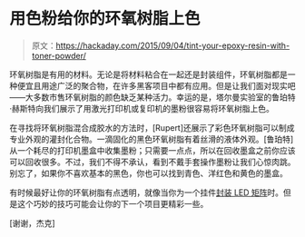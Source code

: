 # 用色粉给你的环氧树脂上色

> 原文：<https://hackaday.com/2015/09/04/tint-your-epoxy-resin-with-toner-powder/>

环氧树脂是有用的材料。无论是将材料粘合在一起还是封装组件，环氧树脂都是一种便宜且用途广泛的聚合物，在许多黑客项目中都有应用。但是让我们面对现实吧——大多数市售环氧树脂的颜色缺乏某种活力。幸运的是，塔尔曼实验室的鲁珀特·赫斯特向我们展示了用激光打印机或复印机的墨粉很容易将环氧树脂上色。

在寻找将环氧树脂混合成胶水的方法时，[Rupert]还展示了彩色环氧树脂可以制成专业外观的灌封化合物。一滴固化的黑色环氧树脂有着丝滑的液体外观。[鲁珀特]从一个耗尽的打印机墨盒中收集墨粉；只需要一点点，所以在回收墨盒之前你应该可以回收很多。不过，我们不得不承认，看到不戴手套操作墨粉让我们心惊肉跳。别忘了，如果你不喜欢基本的黑色，你也可以找到青色、洋红色和黄色的墨盒。

有时候最好让你的环氧树脂有点透明，就像当你为一个挂件[封装 LED 矩阵](http://hackaday.com/2013/01/10/8x8-led-matrix-pendant-sealed-in-a-block-of-epoxy/)时。但是这个巧妙的技巧可能会让你的下一个项目更精彩一些。

[谢谢，杰克]